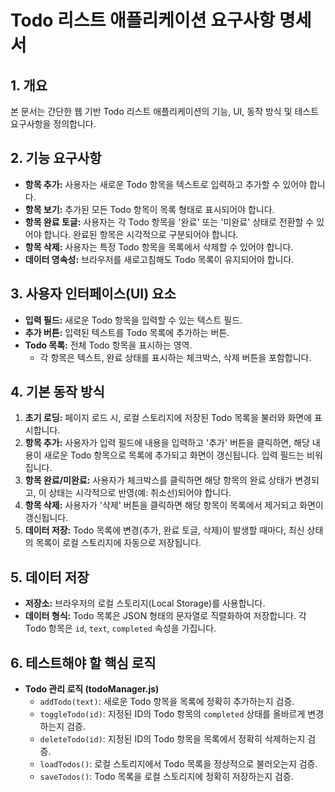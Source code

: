 # Todo 리스트 애플리케이션 요구사항 명세서

## 1. 개요
본 문서는 간단한 웹 기반 Todo 리스트 애플리케이션의 기능, UI, 동작 방식 및 테스트 요구사항을 정의합니다.

## 2. 기능 요구사항
*   **항목 추가:** 사용자는 새로운 Todo 항목을 텍스트로 입력하고 추가할 수 있어야 합니다.
*   **항목 보기:** 추가된 모든 Todo 항목이 목록 형태로 표시되어야 합니다.
*   **항목 완료 토글:** 사용자는 각 Todo 항목을 '완료' 또는 '미완료' 상태로 전환할 수 있어야 합니다. 완료된 항목은 시각적으로 구분되어야 합니다.
*   **항목 삭제:** 사용자는 특정 Todo 항목을 목록에서 삭제할 수 있어야 합니다.
*   **데이터 영속성:** 브라우저를 새로고침해도 Todo 목록이 유지되어야 합니다.

## 3. 사용자 인터페이스(UI) 요소
*   **입력 필드:** 새로운 Todo 항목을 입력할 수 있는 텍스트 필드.
*   **추가 버튼:** 입력된 텍스트를 Todo 목록에 추가하는 버튼.
*   **Todo 목록:** 전체 Todo 항목을 표시하는 영역.
    *   각 항목은 텍스트, 완료 상태를 표시하는 체크박스, 삭제 버튼을 포함합니다.

## 4. 기본 동작 방식
1.  **초기 로딩:** 페이지 로드 시, 로컬 스토리지에 저장된 Todo 목록을 불러와 화면에 표시합니다.
2.  **항목 추가:** 사용자가 입력 필드에 내용을 입력하고 '추가' 버튼을 클릭하면, 해당 내용이 새로운 Todo 항목으로 목록에 추가되고 화면이 갱신됩니다. 입력 필드는 비워집니다.
3.  **항목 완료/미완료:** 사용자가 체크박스를 클릭하면 해당 항목의 완료 상태가 변경되고, 이 상태는 시각적으로 반영(예: 취소선)되어야 합니다.
4.  **항목 삭제:** 사용자가 '삭제' 버튼을 클릭하면 해당 항목이 목록에서 제거되고 화면이 갱신됩니다.
5.  **데이터 저장:** Todo 목록에 변경(추가, 완료 토글, 삭제)이 발생할 때마다, 최신 상태의 목록이 로컬 스토리지에 자동으로 저장됩니다.

## 5. 데이터 저장
*   **저장소:** 브라우저의 로컬 스토리지(Local Storage)를 사용합니다.
*   **데이터 형식:** Todo 목록은 JSON 형태의 문자열로 직렬화하여 저장합니다. 각 Todo 항목은 `id`, `text`, `completed` 속성을 가집니다.

## 6. 테스트해야 할 핵심 로직
*   **Todo 관리 로직 (todoManager.js)**
    *   `addTodo(text)`: 새로운 Todo 항목을 목록에 정확히 추가하는지 검증.
    *   `toggleTodo(id)`: 지정된 ID의 Todo 항목의 `completed` 상태를 올바르게 변경하는지 검증.
    *   `deleteTodo(id)`: 지정된 ID의 Todo 항목을 목록에서 정확히 삭제하는지 검증.
    *   `loadTodos()`: 로컬 스토리지에서 Todo 목록을 정상적으로 불러오는지 검증.
    *   `saveTodos()`: Todo 목록을 로컬 스토리지에 정확히 저장하는지 검증.
